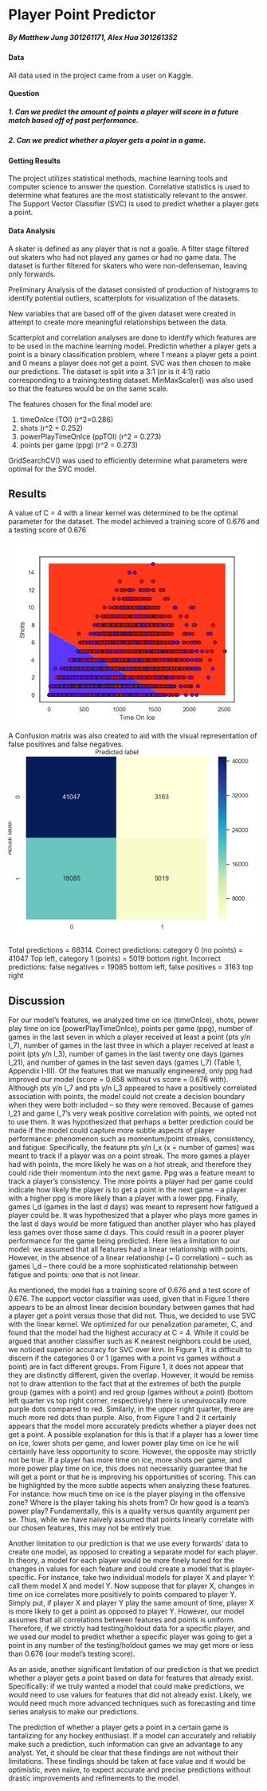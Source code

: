 # Player Point Predictor

##### By Matthew Jung 301261171, Alex Hua 301261352

#### Data

All data used in the project came from a user on Kaggle.

#### Question

##### 1. Can we predict the amount of points a player will score in a future match based off of past performance.

##### 2. Can we predict whether a player gets a point in a game.

#### Getting Results

The project utilizes statistical methods, machine learning tools and computer science to answer the question. Correlative statistics is used to determine what features are the most statistically relevant to the answer. The Support Vector Classifier (SVC) is used to predict whether a player gets a point.

#### Data Analysis

A skater is defined as any player that is not a goalie. A filter stage filtered out skaters who had not played any games or had no game data. The dataset is further filtered for skaters who were non-defenseman, leaving only forwards.

Preliminary Analysis of the dataset consisted of production of histograms to identify potential outliers, scatterplots for visualization of the datasets.

New variables that are based off of the given dataset were created in attempt to create more meaningful relationships between the data.

Scatterplot and correlation analyses are done to identify which features are to be used in the machine learning model. Predictin whether a player gets a point is a binary classification problem, where 1 means a player gets a point and 0 means a player does not get a point. SVC was then chosen to make our predictions. The dataset is split into a 3:1 (or is it 4:1) ratio corresponding to a training:testing dataset. MinMaxScaler() was also used so that the features would be on the same scale.

The features chosen for the final model are:

1. timeOnIce (TOI) (r^2=0.286)
2. shots (r^2 = 0.252)
3. powerPlayTimeOnIce (ppTOI) (r^2 = 0.273)
4. points per game (ppg) (r^2 = 0.273)

GridSearchCV() was used to efficiently determine what parameters were optimal for the SVC model. 


## Results

A value of C = 4 with a linear kernel was determined to be the optimal parameter for the dataset. The model achieved a training score of 0.676 and a testing score of 0.676 ![Visual Representation of SVC model with C=4 and kernel = linear. Training Score = 0.676, testing score = 0.676](/model.png)

A Confusion matrix was also created to aid with the visual representation of false positives and false negatives.![Confusion Matrix using the SVC model](/confusion_matrix.png)

Total predictions = 68314. Correct predictions: category 0 (no points) = 41047 Top left, category 1 (points) = 5019 bottom right. Incorrect predictions: false negatives = 19085 bottom left, false positives = 3163 top right 

## Discussion

For our model’s features, we analyzed time on ice (timeOnIce), shots, power play time on ice (powerPlayTimeOnIce), points per game (ppg), number of games in the last seven in which a player received at least a point (pts y/n l_7), number of games in the last three in which a player received at least a point (pts y/n l_3), number of games in the last twenty one days (games l_21), and number of games in the last seven days (games l_7) (Table 1, Appendix I-III). Of the features that we manually engineered, only ppg had improved our model (score = 0.658 without vs score = 0.676 with). Although pts y/n l_7 and pts y/n l_3 appeared to have a positively correlated association with points, the model could not create a decision boundary when they were both included – so they were removed. Because of games l_21 and game l_7’s very weak positive correlation with points, we opted not to use them. It was hypothesized that perhaps a better prediction could be made if the model could capture more subtle aspects of player performance: phenomenon such as momentum/point streaks, consistency, and fatigue. Specifically, the feature pts y/n l_x (x = number of games) was meant to track if a player was on a point streak. The more games a player had with points, the more likely he was on a hot streak, and therefore they could ride their momentum into the next game. Ppg was a feature meant to track a player’s consistency. The more points a player had per game could indicate how likely the player is to get a point in the next game – a player with a higher ppg is more likely than a player with a lower ppg. Finally, games l_d (games in the last d days) was meant to represent how fatigued a player could be. It was hypothesized that a player who plays more games in the last d days would be more fatigued than another player who has played less games over those same d days. This could result in a poorer player performance for the game being predicted. 
Here lies a limitation to our model: we assumed that all features had a linear relationship with points. However, in the absence of a linear relationship (~ 0 correlation) – such as games l_d – there could be a more sophisticated relationship between fatigue and points: one that is not linear. 

As mentioned, the model has a training score of 0.676 and a test score of 0.676. The support vector classifier was used, given that in Figure 1 there appears to be an almost linear decision boundary between games that had a player get a point versus those that did not. Thus, we decided to use SVC with the linear kernel. We optimized for our penalization parameter, C, and found that the model had the highest accuracy at C = 4. While it could be argued that another classifier such as K nearest neighbors could be used, we noticed superior accuracy for SVC over knn. In Figure 1, it is difficult to discern if the categories 0 or 1 (games with a point vs games without a point) are in fact different groups. From Figure 1, it does not appear that they are distinctly different, given the overlap. However, it would be remiss not to draw attention to the fact that at the extremes of both the purple group (games with a point) and red group (games without a point) (bottom left quarter vs top right corner, respectively) there is unequivocally more purple dots compared to red. Similarly, in the upper right quarter, there are much more red dots than purple. Also, from Figure 1 and 2 it certainly appears that the model more accurately predicts whether a player does not get a point. A possible explanation for this is that if a player has a lower time on ice, lower shots per game, and lower power play time on ice he will certainly have less opportunity to score. However, the opposite may strictly not be true. If a player has more time on ice, more shots per game, and more power play time on ice, this does not necessarily guarantee that he will get a point or that he is improving his opportunities of scoring. This can be highlighted by the more subtle aspects when analyzing these features. For instance: how much time on ice is the player playing in the offensive zone? Where is the player taking his shots from? Or how good is a team’s power play? Fundamentally, this is a quality versus quantity argument per se. Thus, while we have naively assumed that points linearly correlate with our chosen features, this may not be entirely true.

Another limitation to our prediction is that we use every forwards’ data to create one model, as opposed to creating a separate model for each player. In theory, a model for each player would be more finely tuned for the changes in values for each feature and could create a model that is player-specific. For instance, take two individual models for player X and player Y: call them model X and model Y. Now suppose that for player X, changes in time on ice correlates more positively to points compared to player Y. Simply put, if player X and player Y play the same amount of time, player X is more likely to get a point as opposed to player Y. However, our model assumes that all correlations between features and points is uniform. Therefore, if we strictly had testing/holdout data for a specific player, and we used our model to predict whether a specific player was going to get a point in any number of the testing/holdout games we may get more or less than 0.676 (our model’s testing score).

As an aside, another significant limitation of our prediction is that we predict whether a player gets a point based on data for features that already exist. Specifically: if we truly wanted a model that could make predictions, we would need to use values for features that did not already exist. Likely, we would need much more advanced techniques such as forecasting and time series analysis to make our predictions. 

The prediction of whether a player gets a point in a certain game is tantalizing for any hockey enthusiast. If a model can accurately and reliably make such a prediction, such information can give an advantage to any analyst. Yet, it should be clear that these findings are not without their limitations. These findings should be taken at face value and it would be optimistic, even naïve, to expect accurate and precise predictions without drastic improvements and refinements to the model.
